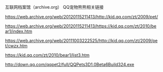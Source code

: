 互联网档案馆（archive.org）
QQ宠物熊熊相关链接

https://web.archive.org/web/20120115211413/http://kid.qq.com/zt/2009/pet/

https://web.archive.org/web/20120115211413/https://kid.qq.com/zt/2010/bear1/index.htm

https://web.archive.org/web/20111003222525/http://kid.qq.com/zt/2009/pet/cwzx.htm

https://kid.qq.com/zt/2010/bear1/list3.htm

http://down.qq.com/qqpet2/full/QQPets3D1.0Beta6Build324.exe


